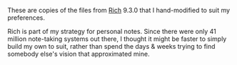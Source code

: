 These are copies of the files from [Rich](https://pypi.org/project/rich/)
9.3.0 that I hand-modified to suit my preferences.

Rich is part of my strategy for personal notes. Since there were only 41
million note-taking systems out there, I thought it might be faster to
simply build my own to suit, rather than spend the days & weeks trying to
find somebody else's vision that approximated mine.


